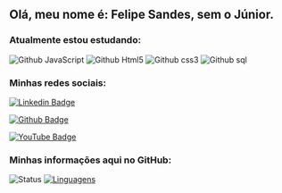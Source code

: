 ## Olá, meu nome é: Felipe Sandes, sem o Júnior.
### Atualmente estou estudando:

![Github JavaScript](https://img.shields.io/badge/JavaScript-F7DF1E?style=for-the-badge&logo=javascript&logoColor=black)
![Github Html5](https://img.shields.io/badge/HTML5-E34F26?style=for-the-badge&logo=html5&logoColor=white)
![Github css3](https://img.shields.io/badge/CSS3-1572B6?style=for-the-badge&logo=css3&logoColor=white)
![Github sql](https://img.shields.io/badge/MySQL-00000F?style=for-the-badge&logo=mysql&logoColor=white)

### Minhas redes sociais:
[![Linkedin Badge](https://img.shields.io/badge/LinkedIn-0077B5?style=for-the-badge&logo=linkedin&logoColor=white&link=link_do_seu_perfil)](https://www.linkedin.com/in/felipe-sandesn/)

[![Github Badge](https://img.shields.io/badge/GitHub-100000?style=for-the-badge&logo=github&logoColor=white&link=link_do_seu_perfil)](https://github.com/FelipeSandes)


[![YouTube Badge](https://img.shields.io/badge/YouTube-FF0000?style=for-the-badge&logo=youtube&logoColor=white&link=link_do_seu_perfil)](https://www.youtube.com/c/FelipeSandes)


### Minhas informações aqui no GitHub:

![Status](https://github-readme-stats.vercel.app/api?username=FelipeSandes) [![Linguagens](https://github-readme-stats.vercel.app/api/top-langs/?username=FelipeSandes&layout=compact)](https://github.com/FelipeSandes)
